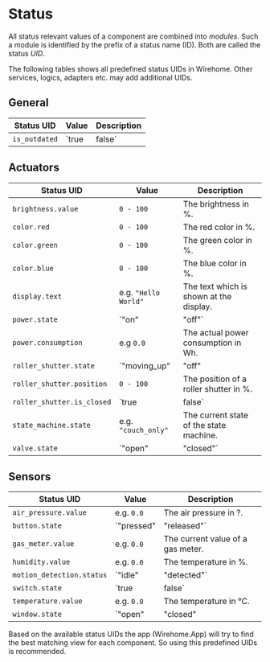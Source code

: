 # Status
All status relevant values of a component are combined into _modules_. Such a module is identified by the prefix of a status name (ID). Both are called the status _UID_.

The following tables shows all predefined status UIDs in Wirehome. Other services, logics, adapters etc. may add additional UIDs.

## General
| Status UID | Value | Description |
|-|-|-|
| `is_outdated` | `true | false` | Defines whether the component is outdated and may be wrong. |

## Actuators
| Status UID | Value | Description |
|-|-|-|
| `brightness.value` | `0 - 100` | The brightness in %. |
| `color.red` | `0 - 100` | The red color in %. |
| `color.green` | `0 - 100` | The green color in %. |
| `color.blue` | `0 - 100` | The blue color in %. |
| `display.text` | e.g. `"Hello World"` | The text which is shown at the display. |
| `power.state` | `"on" | "off"` | The overall power status. |
| `power.consumption` | e.g `0.0` | The actual power consumption in Wh. |
| `roller_shutter.state` | `"moving_up" | "off" | "moving_down"` | The status of a roller shutter. |
| `roller_shutter.position` | `0 - 100` | The position of a roller shutter in %. |
| `roller_shutter.is_closed` | `true | false` | Indicates whether the roller shutter is closed completely. |
| `state_machine.state` | e.g. `"couch_only"` | The current state of the state machine. |
| `valve.state` | `"open" | "closed"` | The current state of a valve. |

## Sensors
| Status UID | Value | Description |
|-|-|-|
| `air_pressure.value` | e.g. `0.0` | The air pressure in ?. |
| `button.state` | `"pressed" | "released"` | The pressed state. |
| `gas_meter.value` | e.g. `0.0` | The current value of a gas meter. |
| `humidity.value` | e.g. `0.0` | The temperature in %. |
| `motion_detection.status` | `"idle" | "detected"` | The status of motion detection. |
| `switch.state` | `true | false` | The boolean state of the switch. |
| `temperature.value` | e.g. `0.0` | The temperature in °C. |
| `window.state` | `"open" | "closed" | "tilt"` | The status of a window. |

Based on the available status UIDs the app (Wirehome.App) will try to find the best matching view for each component. So using this predefined UIDs is recommended.